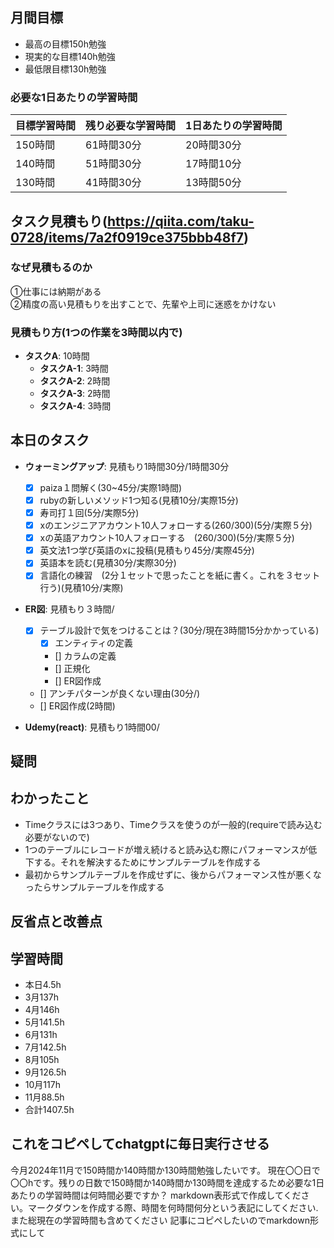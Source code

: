 
## 月間目標
- 最高の目標150h勉強
- 現実的な目標140h勉強
- 最低限目標130h勉強

### 必要な1日あたりの学習時間

| 目標学習時間 | 残り必要な学習時間 | 1日あたりの学習時間 |
|--------------|--------------------|--------------------|
| 150時間      | 61時間30分         | 20時間30分         |
| 140時間      | 51時間30分         | 17時間10分         |
| 130時間      | 41時間30分         | 13時間50分         |



## タスク見積もり(https://qiita.com/taku-0728/items/7a2f0919ce375bbb48f7)
### なぜ見積もるのか   
①仕事には納期がある  
②精度の高い見積もりを出すことで、先輩や上司に迷惑をかけない

### 見積もり方(1つの作業を3時間以内で)
- **タスクA**: 10時間
  - **タスクA-1**: 3時間
  - **タスクA-2**: 2時間
  - **タスクA-3**: 2時間
  - **タスクA-4**: 3時間


## 本日のタスク

  - **ウォーミングアップ**: 見積もり1時間30分/1時間30分
    - [x] paiza１問解く(30~45分/実際1時間)
    - [x] rubyの新しいメソッド1つ知る(見積10分/実際15分)
    - [x] 寿司打１回(5分/実際5分)
    - [x] xのエンジニアアカウント10人フォローする(260/300)(5分/実際５分)
    - [x] xの英語アカウント10人フォローする　(260/300)(5分/実際５分)
    - [x] 英文法1つ学び英語のxに投稿(見積もり45分/実際45分)
    - [x] 英語本を読む(見積30分/実際30分)
    - [x] 言語化の練習　(2分１セットで思ったことを紙に書く。これを３セット行う)(見積10分/実際)
   
   - **ER図**: 見積もり３時間/    
     - [x] テーブル設計で気をつけることは？(30分/現在3時間15分かかっている)
       -  [x] エンティティの定義
       -  [] カラムの定義
       -  [] 正規化
       -  [] ER図作成
     - [] アンチパターンが良くない理由(30分/)  
     - [] ER図作成(2時間)
    
  - **Udemy(react)**: 見積もり1時間00/
    
  
    

## 疑問




## わかったこと
- Timeクラスには3つあり、Timeクラスを使うのが一般的(requireで読み込む必要がないので)
- 1つのテーブルにレコードが増え続けると読み込む際にパフォーマンスが低下する。それを解決するためにサンプルテーブルを作成する
- 最初からサンプルテーブルを作成せずに、後からパフォーマンス性が悪くなったらサンプルテーブルを作成する


## 反省点と改善点



## 学習時間
  - 本日4.5h
  - 3月137h
  - 4月146h
  - 5月141.5h
  - 6月131h
  - 7月142.5h
  - 8月105h
  - 9月126.5h
  - 10月117h
  - 11月88.5h
  - 合計1407.5h

 ## これをコピペしてchatgptに毎日実行させる
今月2024年11月で150時間か140時間か130時間勉強したいです。
現在〇〇日で〇〇hです。残りの日数で150時間か140時間か130時間を達成するため必要な1日あたりの学習時間は何時間必要ですか？
markdown表形式で作成してください。マークダウンを作成する際、時間を何時間何分という表記にしてください.また総現在の学習時間も含めてください
記事にコピペしたいのでmarkdown形式にして
 
